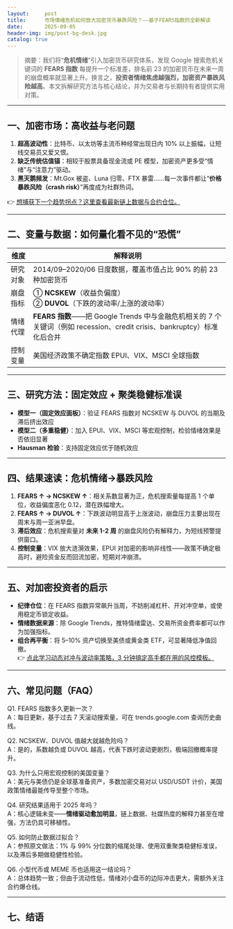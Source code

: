```yaml
---
layout:     post
title:      市场情绪危机如何放大加密货币暴跌风险？——基于FEARS指数的全新解读
date:       2025-09-05
header-img: img/post-bg-desk.jpg
catalog: true
---
```


> 摘要：我们将“**危机情绪**”引入加密货币研究体系，发现 Google 搜索危机关键词的 **FEARS 指数** 每提升一个标准差，排名前 23 的加密货币在未来一周的崩盘概率就显著上升。换言之，**投资者情绪焦虑越强烈，加密资产暴跌风险越高**。本文拆解研究方法与核心结论，并为交易者与长期持有者提供实用对策。

---

## 一、加密市场：高收益与老问题
1. **超高波动性**：比特币、以太坊等主流币种经常出现日内 10% 以上振幅，让短线交易员又爱又恨。  
2. **缺乏传统估值锚**：相较于股票具备现金流或 PE 模型，加密资产更多受“情绪”与“注意力”驱动。  
3. **黑天鹅频发**：Mt.Gox 被盗、Luna 归零、FTX 暴雷……每一次事件都让“**价格暴跌风险（crash risk）**”再度成为社群热词。

👉 [想捕获下一个趋势拐点？这里查看最新链上数据与合约仓位。](https://okxdog.com/)

---

## 二、变量与数据：如何量化看不见的“恐慌”
| 维度 | 解释说明 |
|---|---|
| 研究对象 | 2014/09–2020/06 日度数据，覆盖市值占比 90% 的前 23 种加密货币 |
| 崩盘指标 | ① **NCSKEW**（收益负偏度） <br> ② **DUVOL**（下跌的波动率/上涨的波动率） |
| 情绪代理 | **FEARS 指数**——把 Google Trends 中与金融危机相关的 7 个关键词（例如 recession、credit crisis、bankruptcy）标准化后合并 |
| 控制变量 | 美国经济政策不确定指数 EPUI、VIX、MSCI 全球指数 |

---

## 三、研究方法：固定效应 + 聚类稳健标准误
- **模型一（固定效应面板）**：验证 FEARS 指数对 NCSKEW 与 DUVOL 的当期及滞后挤出效应  
- **模型二（多重稳健）**：加入 EPUI、VIX、MSCI 等宏观控制，检验情绪效果是否依旧显著  
- **Hausman 检验**：支持固定效应优于随机效应  

---

## 四、结果速读：危机情绪→暴跌风险
1. **FEARS ↑ → NCSKEW ↑**：相关系数显著为正，危机搜索量每提高 1 个单位，收益偏度恶化 0.12，潜在跌幅增大。  
2. **FEARS ↑ → DUVOL ↑**：下跌波动明显高于上涨波动，崩盘压力主要出现在周末与周一亚洲早盘。  
3. **滞后效应**：危机搜索量对 **未来 1-2 周** 的崩盘风险仍有解释力，为短线预警提供窗口。  
4. **控制变量**：VIX 放大涟漪效果，EPUI 对加密的影响非线性——政策不确定极高时，避险资金反而回流加密，短期对冲崩溃。

---

## 五、对加密投资者的启示
- **纪律仓位**：在 FEARS 指数异常飙升当周，不妨削减杠杆、开对冲空单，或使用稳定币锁定收益。  
- **情绪数据来源**：除 Google Trends，推特情绪雷达、交易所资金费率都可以作为加强指标。  
- **组合再平衡**：将 5–10% 资产切换至美债或黄金类 ETF，可显著降低净值回撤。  
👉 [点此学习动态对冲与波动率策略，3 分钟搞定高手都在用的风控模板。](https://okxdog.com/)

---

## 六、常见问题（FAQ）

Q1. FEARS 指数多久更新一次？  
A：每日更新，基于过去 7 天滚动搜索量，可在 trends.google.com 查询历史曲线。

Q2. NCSKEW、DUVOL 值越大就越危险吗？  
A：是的，系数越负或 DUVOL 越高，代表下跌时波动更剧烈，极端回撤概率提升。

Q3. 为什么只用宏观控制的美国变量？  
A：美元与美债仍是全球基准备资产，多数加密交易对以 USD/USDT 计价，美国政策情绪最能传导至整个市场。

Q4. 研究结果适用于 2025 年吗？  
A：核心逻辑未变——**情绪驱动愈加明显**，链上数据、社媒热度的解释力甚至在增强，方法仍具可移植性。

Q5. 如何防止数据过拟合？  
A：参照原文做法：1% 与 99% 分位数的缩尾处理、使用双重聚类稳健标准误，以及滞后多期做稳健性检验。

Q6. 小型代币或 MEME 币也适用这一结论吗？  
A：总体趋势一致；但由于流动性低，情绪对小盘币的边际冲击更大，需额外关注合约爆仓线。

---

## 七、结语